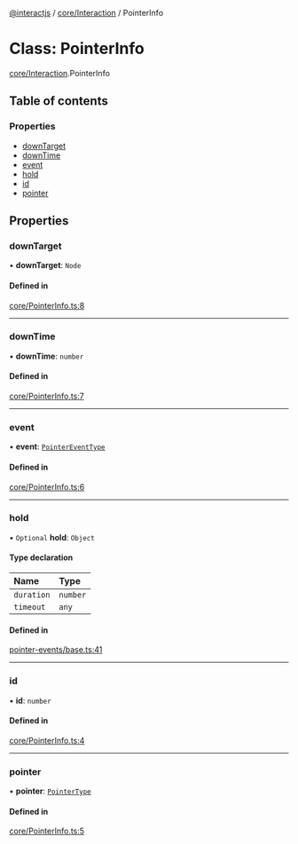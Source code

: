 [@interactjs](../README.md) / [core/Interaction](../modules/core_Interaction.md) / PointerInfo

# Class: PointerInfo

[core/Interaction](../modules/core_Interaction.md).PointerInfo

## Table of contents

### Properties

- [downTarget](core_Interaction.PointerInfo.md#downtarget)
- [downTime](core_Interaction.PointerInfo.md#downtime)
- [event](core_Interaction.PointerInfo.md#event)
- [hold](core_Interaction.PointerInfo.md#hold)
- [id](core_Interaction.PointerInfo.md#id)
- [pointer](core_Interaction.PointerInfo.md#pointer)

## Properties

### downTarget

• **downTarget**: `Node`

#### Defined in

[core/PointerInfo.ts:8](https://github.com/Mu-L/interact.js/blob/d3d47461/packages/@interactjs/core/PointerInfo.ts#L8)

___

### downTime

• **downTime**: `number`

#### Defined in

[core/PointerInfo.ts:7](https://github.com/Mu-L/interact.js/blob/d3d47461/packages/@interactjs/core/PointerInfo.ts#L7)

___

### event

• **event**: [`PointerEventType`](../modules/core_types.md#pointereventtype)

#### Defined in

[core/PointerInfo.ts:6](https://github.com/Mu-L/interact.js/blob/d3d47461/packages/@interactjs/core/PointerInfo.ts#L6)

___

### hold

• `Optional` **hold**: `Object`

#### Type declaration

| Name | Type |
| :------ | :------ |
| `duration` | `number` |
| `timeout` | `any` |

#### Defined in

[pointer-events/base.ts:41](https://github.com/Mu-L/interact.js/blob/d3d47461/packages/@interactjs/pointer-events/base.ts#L41)

___

### id

• **id**: `number`

#### Defined in

[core/PointerInfo.ts:4](https://github.com/Mu-L/interact.js/blob/d3d47461/packages/@interactjs/core/PointerInfo.ts#L4)

___

### pointer

• **pointer**: [`PointerType`](../modules/core_types.md#pointertype)

#### Defined in

[core/PointerInfo.ts:5](https://github.com/Mu-L/interact.js/blob/d3d47461/packages/@interactjs/core/PointerInfo.ts#L5)
